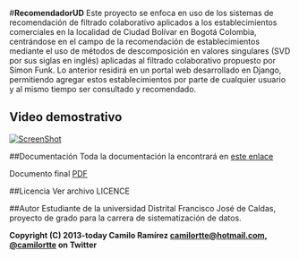 #**RecomendadorUD**
Este proyecto se enfoca en uso de los sistemas de recomendación de filtrado colaborativo aplicados a los establecimientos comerciales en la localidad de Ciudad Bolívar en Bogotá Colombia, centrándose en el campo de la recomendación de establecimientos mediante el uso de métodos de descomposición en valores singulares (SVD por sus siglas en inglés) aplicadas al filtrado colaborativo propuesto por Simon Funk. Lo anterior residirá en un portal web desarrollado en Django, permitiendo agregar estos establecimientos por parte de cualquier usuario y al mismo tiempo ser consultado y recomendado.

## Video demostrativo
[![ScreenShot](http://i.imgur.com/ZGhbEWt.png)](https://www.youtube.com/watch?v=iXk-5WrQy9E)

##Documentación
Toda la documentación la encontrará en [este enlace](https://drive.google.com/folderview?id=0B4GqQ4xxNNPIfmtWa0E2YU9oSG1DRlpnbDN4VUdVbExMTlhPNXlqanoyeWxNcVhBOHcyVjg&usp=sharing)

Documento final [PDF](https://drive.google.com/file/d/0B4GqQ4xxNNPIQzNGd0U4ZUZfUG8/view?usp=sharing)

##Licencia
Ver archivo LICENCE

##Autor
Estudiante de la universidad Distrital Francisco José de Caldas, proyecto de grado para la carrera de sistematización de datos.

**Copyright (C) 2013-today Camilo Ramírez camilortte@hotmail.com, [@camilortte](https://twitter.com/camilortte) on Twitter**




